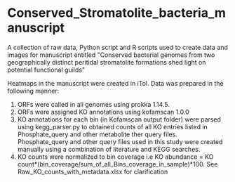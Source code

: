 # Conserved_Stromatolite_bacteria_manuscript
A collection of raw data, Python script and R scripts used to create data and images for manuscript entitled "Conserved bacterial genomes from two geographically distinct peritidal stromatolite formations shed light on potential functional guilds"

Heatmaps in the manuscript were created in iTol. Data was prepared in the following manner:

1. ORFs were called in all genomes using prokka 1.14.5.
2. ORFs were assigned KO annotations using kofamscan 1.0.0
3. KO annotations for each bin (in Kofamscan output folder) were parsed using kegg_parser.py to obtained counts of all KO entries listed in Phosphate_query and other metabolite ther query files. Phosphate_query and other query files used in this study were created manually using a combination of literature and KEGG searches.
4. KO counts were normalized to bin coverage i.e KO abundance = KO count*(bin_coverage/sum_of_all_Bins_coverage_in_sample)*100.
See Raw_KO_counts_with_metadata.xlsx for clarification
